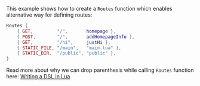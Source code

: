 This example shows how to create a `Routes` function which enables alternative way for defining routes:

```lua
Routes {
    { GET,         "/",       homepage },
    { POST,        "/",       addHomepageInfo },
    { GET,         "/hi",     justHi },
    { STATIC_FILE, "/main",   "main.lua" },
    { STATIC_DIR,  "/public", "public" },
}
```

Read more about why we can drop parenthesis while calling `Routes` function here: [Writing a DSL in Lua](https://leafo.net/guides/dsl-in-lua.html)

